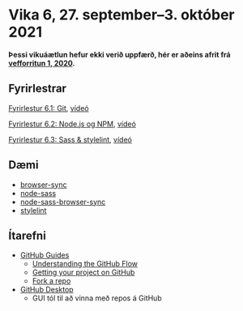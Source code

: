 # Vika 6, 27. september–3. október 2021

**Þessi vikuáætlun hefur ekki verið uppfærð, hér er aðeins afrit frá [vefforritun 1, 2020](https://github.com/vefforritun/vef1-2020).**

## Fyrirlestrar

[Fyrirlestur 6.1: Git](06.1.git.md), [vídeó](https://youtu.be/0TOnybIUYxE)

[Fyrirlestur 6.2: Node.js og NPM](06.2.npm.md), [vídeó](https://youtu.be/Jba59WrobtU)

[Fyrirlestur 6.3: Sass & stylelint](06.3.sass-stylelint.md), [vídeó](https://youtu.be/hW-55zKWTI0)

## Dæmi

* [browser-sync](daemi/browser-sync/)
* [node-sass](daemi/node-sass/)
* [node-sass-browser-sync](daemi/node-sass-browser-sync/)
* [stylelint](daemi/stylelint)

## Ítarefni

* [GitHub Guides](https://guides.github.com/)
  * [Understanding the GitHub Flow](https://guides.github.com/introduction/flow/)
  * [Getting your project on GitHub](https://guides.github.com/introduction/getting-your-project-on-github/)
  * [Fork a repo](https://help.github.com/articles/fork-a-repo/)
* [GitHub Desktop](https://desktop.github.com/)
  * GUI tól til að vinna með repos á GitHub
